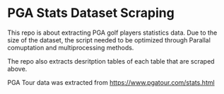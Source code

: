 # PGA Stats Dataset Scraping

This repo is about extracting PGA golf players statistics data. Due to the size of the dataset, the script needed to be optimized through Parallal comuptation and multiprocessing methods. 

The repo also extracts desritption tables of each table that are scraped above.

PGA Tour data was extracted from https://www.pgatour.com/stats.html

